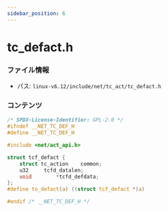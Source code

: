 ```yaml
---
sidebar_position: 6
---
```

# tc_defact.h

### ファイル情報

- パス: `linux-v6.12/include/net/tc_act/tc_defact.h`

### コンテンツ

```h
/* SPDX-License-Identifier: GPL-2.0 */
#ifndef __NET_TC_DEF_H
#define __NET_TC_DEF_H

#include <net/act_api.h>

struct tcf_defact {
	struct tc_action	common;
	u32		tcfd_datalen;
	void		*tcfd_defdata;
};
#define to_defact(a) ((struct tcf_defact *)a)

#endif /* __NET_TC_DEF_H */

```
